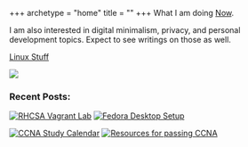 +++
archetype = "home"
title = ""
+++
What I am doing [Now](perfectdarkmode1.github.io/content/now/_index.md).

I am also interested in digital minimalism, privacy, and personal development topics. Expect to see writings on those as well. 

[Linux Stuff](/linux/_index)

![](Pasted%20image%2020240619071242.png)
### Recent Posts:

[![RHCSA Vagrant Lab](/images/vagrantmultivmdeployment.jpg?classes=inline&height=225px&lightbox=false)](linux/rhcsavagrantlabsetup/)
[![Fedora Desktop Setup](/images/fedoradesktop.png?classes=inline&height=225px&lightbox=false)](linux/fedora_setup/)

[![CCNA Study Calendar](/images/spacedrepcalendar.png?classes=inline&height=225px&lightbox=false)](networking/ccna_spaced_repetition/)
[![Resources for passing CCNA](/images/resourcesforccna.png?classes=inline&height=225px&lightbox=false)](networking/resources_for_passing_ccna/)

